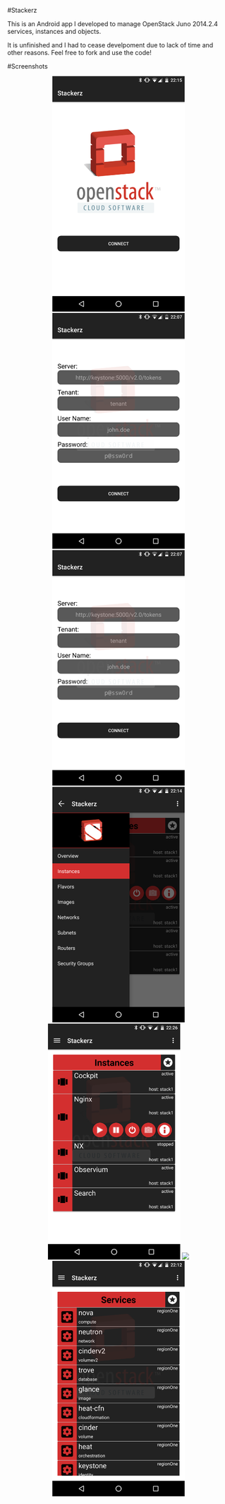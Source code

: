 #Stackerz

This is an Android app I developed to manage OpenStack Juno 2014.2.4 services, instances and objects.

It is unfinished and I had to cease develpoment due to lack of time and other reasons. Feel free to fork and use the code!

#Screenshots

<p align="center">
  <img src="screenshots/1-Splash.png" width="300"/>
  <img src="screenshots/2-Login.png" width="300"/>
  <img src="screenshots/2-Login.png" width="300"/>
  <img src="screenshots/3-Navigation.png" width="300"/>
  <img src="screenshots/4-Instances.png" width="300"/>
  <img src="screenshots/5-Instances_Actions.png" width="300"/>
  <img src="screenshots/6-Services.png" width="300"/>
</p>

